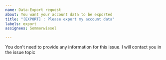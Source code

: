 ```yaml
---
name: Data-Export request
about: You want your account data to be exported
title: "[EXPORT] : Please export my account data"
labels: export
assignees: Sommerwiesel

---
```


You don't need to provide any information for this issue. I will contact you in the issue topic
